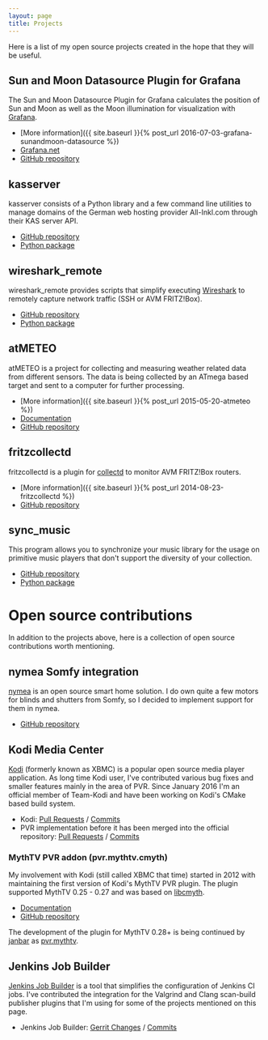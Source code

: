 ```yaml
---
layout: page
title: Projects
---
```


Here is a list of my open source projects created in the hope that they will be
useful.

## Sun and Moon Datasource Plugin for Grafana

The Sun and Moon Datasource Plugin for Grafana calculates the position of Sun
and Moon as well as the Moon illumination for visualization with
[Grafana](https://grafana.com).

* [More information]({{ site.baseurl }}{% post_url 2016-07-03-grafana-sunandmoon-datasource %})
* [Grafana.net](https://grafana.com/grafana/plugins/fetzerch-sunandmoon-datasource)
* [GitHub repository](https://github.com/fetzerch/grafana-sunandmoon-datasource)

## kasserver

kasserver consists of a Python library and a few command line utilities to
manage domains of the German web hosting provider All-Inkl.com through their
KAS server API.

* [GitHub repository](https://github.com/fetzerch/kasserver)
* [Python package](https://pypi.org/project/kasserver)

## wireshark_remote

wireshark_remote provides scripts that simplify executing
[Wireshark](https://www.wireshark.org/) to remotely capture network traffic
(SSH or AVM FRITZ!Box).

* [GitHub repository](https://github.com/fetzerch/wireshark_remote)
* [Python package](https://pypi.org/project/wireshark-remote)

## atMETEO

atMETEO is a project for collecting and measuring weather related data from
different sensors. The data is being collected by an ATmega based target and
sent to a computer for further processing.

* [More information]({{ site.baseurl }}{% post_url 2015-05-20-atmeteo %})
* [Documentation](https://fetzerch.github.io/atMETEO)
* [GitHub repository](https://github.com/fetzerch/atMETEO)

## fritzcollectd

fritzcollectd is a plugin for [collectd](https://collectd.org/) to monitor AVM
FRITZ!Box routers.

* [More information]({{ site.baseurl }}{% post_url 2014-08-23-fritzcollectd %})
* [GitHub repository](https://github.com/fetzerch/fritzcollectd)

## sync_music

This program allows you to synchronize your music library for the usage on
primitive music players that don't support the diversity of your collection.

* [GitHub repository](https://github.com/fetzerch/sync_music)
* [Python package](https://pypi.org/project/sync-music)

# Open source contributions

In addition to the projects above, here is a collection of open source
contributions worth mentioning.

## nymea Somfy integration

[nymea](https://nymea.io) is an open source smart home solution. I do own quite
a few motors for blinds and shutters from Somfy, so I decided to implement
support for them in nymea.

* [GitHub repository](https://github.com/nymea/nymea-plugins/tree/master/somfytahoma)

## Kodi Media Center

[Kodi](https://kodi.tv) (formerly known as XBMC) is a popular open source media
player application. As long time Kodi user, I've contributed various bug fixes
and smaller features mainly in the area of PVR. Since January 2016 I'm
an official member of Team-Kodi and have been working on Kodi's CMake based
build system.

* Kodi:
  [Pull Requests](https://github.com/xbmc/xbmc/pulls?q=author%3Afetzerch) /
  [Commits](https://github.com/xbmc/xbmc/commits?author=fetzerch)
* PVR implementation before it has been merged into the official repository:
  [Pull Requests](https://github.com/opdenkamp/xbmc/pulls?q=author%3Afetzerch) /
  [Commits](https://github.com/opdenkamp/xbmc/commits/master?author=fetzerch)

### MythTV PVR addon (pvr.mythtv.cmyth)

My involvement with Kodi (still called XBMC that time) started in 2012 with
maintaining the first version of Kodi's MythTV PVR plugin. The plugin supported
MythTV 0.25 - 0.27 and was based on [libcmyth](https://github.com/cmyth/cmyth).

* [Documentation](https://kodi.wiki/index.php?title=MythTV_PVR)
* [GitHub repository](https://github.com/fetzerch/xbmc-pvr-addons)

The development of the plugin for MythTV 0.28+ is being continued by
[janbar](https://github.com/janbar) as
[pvr.mythtv](https://github.com/janbar/pvr.mythtv).

## Jenkins Job Builder

[Jenkins Job Builder](https://docs.openstack.org/infra/jenkins-job-builder) is
a tool that simplifies the configuration of Jenkins CI jobs. I've contributed
the integration for the Valgrind and Clang scan-build publisher plugins that
I'm using for some of the projects mentioned on this page.

* Jenkins Job Builder:
  [Gerrit Changes](https://review.opendev.org/q/owner:%22Christian+Fetzer%22) /
  [Commits](https://github.com/openstack-infra/jenkins-job-builder/commits?author=fetzerch)
